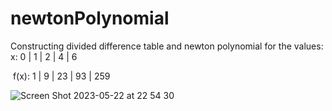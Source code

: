 # newtonPolynomial

Constructing divided difference table and newton polynomial for the values: <br />
 x:    0 | 1 | 2  | 4  | 6 <br />

 f(x): 1 | 9 | 23 | 93 | 259 <br />

![Screen Shot 2023-05-22 at 22 54 30](https://github.com/ahmetcannsener/newtonPolynomial/assets/91669628/c8cb2ff7-218b-482b-8bc2-d829464fecb3)

